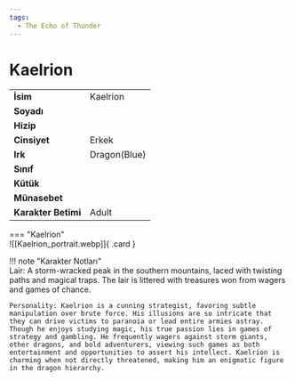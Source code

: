 ```yaml
---
tags:
  - The Echo of Thunder
---  
```

# Kaelrion   
  
<div class="grid" markdown>  
  
|  |  |  
|---|---|  
| **İsim** | Kaelrion |  
| **Soyadı** |  |  
| **Hizip** |  |  
| **Cinsiyet** | Erkek |  
| **Irk** | Dragon(Blue) |  
| **Sınıf** |  |  
| **Kütük** |  |  
| **Münasebet** |  |  
| **Karakter Betimi** | Adult |  
  
  
=== "Kaelrion"  
	![[Kaelrion_portrait.webp]]{ .card }  
  
</div>  
  
!!! note "Karakter Notları"  
	Lair: A storm-wracked peak in the southern mountains, laced with twisting paths and magical traps. The lair is littered with treasures won from wagers and games of chance.  
	  
	Personality: Kaelrion is a cunning strategist, favoring subtle manipulation over brute force. His illusions are so intricate that they can drive victims to paranoia or lead entire armies astray. Though he enjoys studying magic, his true passion lies in games of strategy and gambling. He frequently wagers against storm giants, other dragons, and bold adventurers, viewing such games as both entertainment and opportunities to assert his intellect. Kaelrion is charming when not directly threatened, making him an enigmatic figure in the dragon hierarchy.   